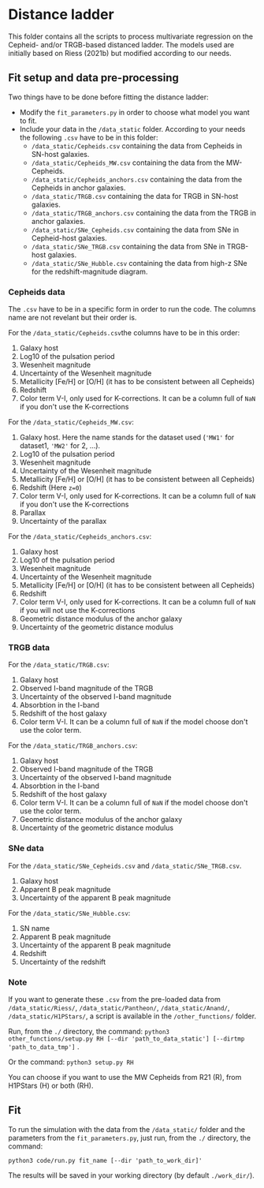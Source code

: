 # Distance ladder

This folder contains all the scripts to process multivariate regression on the Cepheid- and/or TRGB-based distanced 
ladder. The models used are initially based on Riess (2021b) but modified according to our needs.
## Fit setup and data pre-processing
Two things have to be done before fitting the distance ladder:
* Modify the `fit_parameters.py` in order to choose what model you want to fit.
* Include your data in the `/data_static` folder. According to your needs the following `.csv` have to be in this folder:
  * `/data_static/Cepheids.csv` containing the data from Cepheids in SN-host galaxies.
  * `/data_static/Cepheids_MW.csv` containing the data from the MW-Cepheids.
  * `/data_static/Cepheids_anchors.csv` containing the data from the Cepheids in anchor galaxies.
  * `/data_static/TRGB.csv` containing the data for TRGB in SN-host galaxies.
  * `/data_static/TRGB_anchors.csv` containing the data from the TRGB in anchor galaxies.
  * `/data_static/SNe_Cepheids.csv` containing the data from SNe in Cepheid-host galaxies.
  * `/data_static/SNe_TRGB.csv` containing the data from SNe in TRGB-host galaxies.
  * `/data_static/SNe_Hubble.csv` containing the data from high-z SNe for the redshift-magnitude diagram.

### Cepheids data 
The `.csv` have to be in a specific form in order to run the code. The columns name are not revelant but their order is.

For the `/data_static/Cepheids.csv`the columns have to be in this order:
1. Galaxy host
2. Log10 of the pulsation period
3. Wesenheit magnitude
4. Uncertainty of the Wesenheit magnitude
5. Metallicity [Fe/H] or [O/H] (it has to be consistent between all Cepheids)
6. Redshift
7. Color term V-I, only used for K-corrections. It can be a column full of `NaN` if you don't use the K-corrections

For the `/data_static/Cepheids_MW.csv`:
1. Galaxy host. Here the name stands for the dataset used (`'MW1'` for dataset1, `'MW2'` for 2, ...).
2. Log10 of the pulsation period
3. Wesenheit magnitude
4. Uncertainty of the Wesenheit magnitude
5. Metallicity [Fe/H] or [O/H] (it has to be consistent between all Cepheids)
6. Redshift (Here `z=0`)
7. Color term V-I, only used for K-corrections. It can be a column full of `NaN` if you don't use the K-corrections
8. Parallax
9. Uncertainty of the parallax

For the `/data_static/Cepheids_anchors.csv`:
1. Galaxy host
2. Log10 of the pulsation period
3. Wesenheit magnitude
4. Uncertainty of the Wesenheit magnitude
5. Metallicity [Fe/H] or [O/H] (it has to be consistent between all Cepheids)
6. Redshift
7. Color term V-I, only used for K-corrections. It can be a column full of `NaN` if you will not use the K-corrections
8. Geometric distance modulus of the anchor galaxy
9. Uncertainty of the geometric distance modulus


### TRGB data 
For the `/data_static/TRGB.csv`:
1. Galaxy host 
2. Observed I-band magnitude of the TRGB
3. Uncertainty of the observed I-band magnitude
4. Absorbtion in the I-band
5. Redshift of the host galaxy
6. Color term V-I. It can be a column full of `NaN` if the model choose don't use the color term.

For the `/data_static/TRGB_anchors.csv`:
1. Galaxy host 
2. Observed I-band magnitude of the TRGB
3. Uncertainty of the observed I-band magnitude
4. Absorbtion in the I-band
5. Redshift of the host galaxy
6. Color term V-I. It can be a column full of `NaN` if the model choose don't use the color term.
7. Geometric distance modulus of the anchor galaxy
8. Uncertainty of the geometric distance modulus

### SNe data
For the `/data_static/SNe_Cepheids.csv` and `/data_static/SNe_TRGB.csv`.
1) Galaxy host
2) Apparent B peak magnitude
3) Uncertainty of the apparent B peak magnitude

For the `/data_static/SNe_Hubble.csv`:
1) SN name
2) Apparent B peak magnitude
3) Uncertainty of the apparent B peak magnitude
4) Redshift
5) Uncertainty of the redshift

### Note
If you want to generate these `.csv` from the pre-loaded data from `/data_static/Riess/`, `/data_static/Pantheon/`,
`/data_static/Anand/`, `/data_static/H1PStars/`, a script is available in the `/other_functions/` folder. 

Run, from the `./` directory, the command:
`python3 other_functions/setup.py RH [--dir 'path_to_data_static'] [--dirtmp 'path_to_data_tmp']` . 

Or the command: `python3 setup.py RH `

You can choose
if you want to use the MW Cepheids from R21 (R), from H1PStars (H) or both (RH). 

## Fit
To run the simulation with the data from the `/data_static/` folder and the parameters from the `fit_parameters.py`,
just run, from the `./` directory, the command:

`python3 code/run.py fit_name [--dir 'path_to_work_dir]'`

The results will be saved in your working directory (by default `./work_dir/`).
